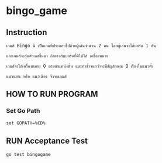# bingo_game
## Instruction
    เกมส์ Bingo นี้ เป็นเกมที่ประกอบไปด้วยผู้เล่นจำนวน 2 คน โดยผู้เล่นจะได้บอร์ด 1 อัน 
    
    และเกมส์จะสุ่มตัวเลขขึ้นมา ถ้าตรงกับบอร์ดที่มีให้ใส่ เครื่องหมาย 
    
    เกมส์จะใส่เครื่องหมาย O ตรงตำแหน่งนั้น และทำซ้ำจนกว่าจะมีสัญลักษณ์ O เรียงในแนวตั้ง 
    
    แนวนอน หรือ แนวเฉียง จึงจบเกมส์


## HOW TO RUN PROGRAM
### Set Go Path
```
set GOPATH=%CD%
```
## RUN Acceptance Test
```
go test bingogame
```